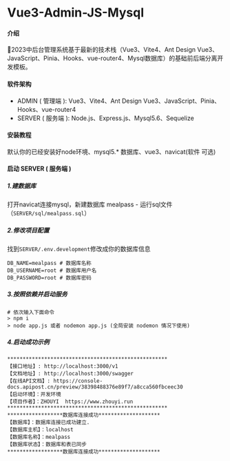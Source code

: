 # Vue3-Admin-JS-Mysql

#### 介绍
🎉2023中后台管理系统基于最新的技术栈（Vue3、Vite4、Ant Design Vue3、JavaScript、Pinia、Hooks、vue-router4、Mysql数据库）的基础前后端分离开发模板。

#### 软件架构

- ADMIN ( 管理端 ): Vue3、Vite4、Ant Design Vue3、JavaScript、Pinia、Hooks、vue-router4
- SERVER ( 服务端 ): Node.js、Express.js、Mysql5.6、Sequelize

#### 安装教程

默认你的已经安装好node环境、mysql5.* 数据库、vue3、navicat(软件 可选)

#### 启动 SERVER ( 服务端 )
  
##### 1.建数据库 
  
  打开navicat连接mysql，新建数据库 mealpass - 运行sql文件（`SERVER/sql/mealpass.sql`）

##### 2.修改项目配置
  
  找到`SERVER/.env.development`修改成你的数据库信息

```shell
DB_NAME=mealpass # 数据库名称
DB_USERNAME=root # 数据库用户名
DB_PASSWORD=root # 数据库密码
```
##### 3.按照依赖并启动服务

```shell
# 依次输入下面命令
> npm i
> node app.js 或者 nodemon app.js (全局安装 nodemon 情况下使用)
```
#####  4.启动成功示例

```shell
****************************************************
【接口地址】: http://localhost:3000/v1
【文档地址】: http://localhost:3000/swagger
【在线API文档】: https://console-docs.apipost.cn/preview/38398488376e89f7/a8cca560fbceec30
【启动环境】：开发环境
【项目作者】：ZHOUYI  https://www.zhouyi.run
****************************************************
******************数据库连接成功********************
【数据库】：数据库连接已成功建立.
【数据库主机】：localhost
【数据库名称】：mealpass
【数据库状态】：数据库和表已同步
******************数据库连接成功********************

```
    

